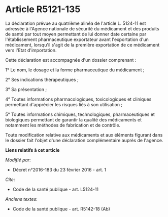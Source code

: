 # Article R5121-135

La déclaration prévue au quatrième alinéa de l'article L. 5124-11 est adressée à l'Agence nationale de sécurité du médicament
et des produits de santé par tout moyen permettant de lui donner date certaine  par l'établissement pharmaceutique
exportateur avant l'exportation d'un médicament, lorsqu'il s'agit de la première exportation de ce médicament vers l'Etat
d'importation. 

Cette déclaration est accompagnée d'un dossier comprenant : 

1° Le nom, le dosage et la forme pharmaceutique du médicament ; 

2° Ses indications thérapeutiques ; 

3° Sa présentation ; 

4° Toutes informations pharmacologiques, toxicologiques et cliniques permettant d'apprécier les risques liés à son
utilisation ; 

5° Toutes informations chimiques, technologiques, pharmaceutiques et biologiques permettant de garantir la qualité des
médicaments et notamment les méthodes de fabrication et de contrôle. 

Toute modification relative aux médicaments et aux éléments figurant dans le dossier fait l'objet d'une déclaration
complémentaire auprès de l'agence.

**Liens relatifs à cet article**

_Modifié par_:

  - Décret n°2016-183 du 23 février 2016 - art. 1

_Cite_:

  - Code de la santé publique - art. L5124-11

_Anciens textes_:

  - Code de la santé publique - art. R5142-18 (Ab)
